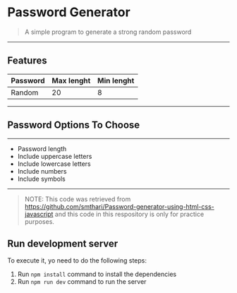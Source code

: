 # Password Generator
> A simple program to generate a strong random password
---
## Features

|Password|Max lenght|Min lenght|
|--------|----------|----------|
|Random|20|8|

---


## Password Options To Choose

---

* Password length
* Include uppercase letters
* Include lowercase letters
* Include numbers
* Include symbols

---

>NOTE: This code was retrieved from <https://github.com/smthari/Password-generator-using-html-css-javascript> and this code in this respository is only for practice purposes. 

## Run development server

To execute it, yo need to do the following steps:  
1. Run `npm install` command to install the dependencies
2. Run `npm run dev` command to run the server

